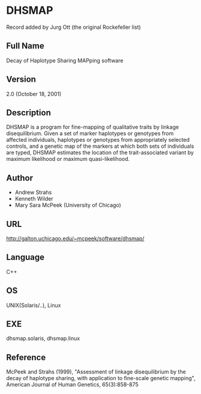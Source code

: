 # DHSMAP
Record added by Jurg Ott (the original Rockefeller list)

## Full Name
Decay of Haplotype Sharing MAPping software

## Version
2.0 (October 18, 2001)

## Description
DHSMAP is a program for fine-mapping of qualitative traits by linkage disequilibrium. Given a set of marker haplotypes or genotypes from affected individuals, haplotypes or genotypes from appropriately selected controls, and a genetic map of the markers at which both sets of individuals are typed, DHSMAP estimates the location of the trait-associated variant by maximum likelihood or maximum quasi-likelihood.

## Author
* Andrew Strahs
* Kenneth Wilder
* Mary Sara McPeek (University of Chicago)

## URL
http://galton.uchicago.edu/~mcpeek/software/dhsmap/

## Language
C++

## OS
UNIX(Solaris/..), Linux

## EXE
dhsmap.solaris, dhsmap.linux

## Reference
McPeek and Strahs (1999), "Assessment of linkage disequilibrium by the decay of haplotype sharing, with application to fine-scale genetic mapping", American Journal of Human Genetics, 65(3):858-875